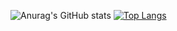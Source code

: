 ![Anurag's GitHub stats](https://github-readme-stats.vercel.app/api?username=TsaiRongFu&count_private=true&include_all_commits=true&show_icons=true&theme=radical)
[![Top Langs](https://github-readme-stats.vercel.app/api/top-langs/?username=TsaiRongFu&layout=vision-friendly-dark)](https://github.com/TsaiRongFu)


